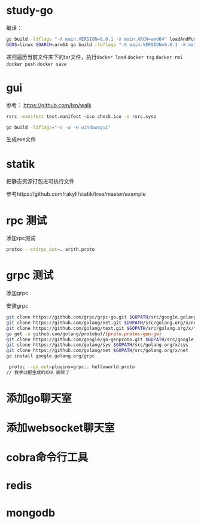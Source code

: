 # study-go
编译：
```bash
go build -ldflags "-X main.VERSION=0.0.1 -X main.ARCH=amd64" loadAndPushImage.go
GOOS=linux GOARCH=arm64 go build -ldflags "-X main.VERSION=0.0.1 -X main.ARCH=arm64" loadAndPushImage.go
```

递归遍历当前文件夹下的tar文件，执行`docker load` `docker tag` `docker rmi` `docker push` `docker save`

# gui

参考： https://github.com/lxn/walk

```bash
rsrc -manifest test.manifest –ico check.ico -o rsrc.syso

go build -ldflags="-s -w -H windowsgui"
```
生成exe文件

# statik

把静态资源打包进可执行文件

参考https://github.com/rakyll/statik/tree/master/example

# rpc 测试

添加rpc测试
```bash
protoc --stdrpc_out=. arith.proto
```
# grpc 测试

添加grpc

安装grpc
```bash
git clone https://github.com/grpc/grpc-go.git $GOPATH/src/google.golang.org/grpc
git clone https://github.com/golang/net.git $GOPATH/src/golang.org/x/net
git clone https://github.com/golang/text.git $GOPATH/src/golang.org/x/text
go get -u github.com/golang/protobuf/{proto,protoc-gen-go}
git clone https://github.com/google/go-genproto.git $GOPATH/src/google.golang.org/genproto
git clone https://github.com/golang/sys $GOPATH/src/golang.org/x/sys
git clone https://github.com/golang/net $GOPATH/src/golang.org/x/net
go install google.golang.org/grpc
```
```bash
 protoc --go_out=plugins=grpc:. helloworld.proto
// 我手动把生成的XXX_删除了
```

# 添加go聊天室

# 添加websocket聊天室

# cobra命令行工具

# redis

# mongodb